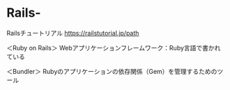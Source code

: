 # Rails-

Railsチュートリアル
https://railstutorial.jp/path

＜Ruby on Rails＞
Webアプリケーションフレームワーク：Ruby言語で書かれている

＜Bundler＞
Rubyのアプリケーションの依存関係（Gem）を管理するためのツール
